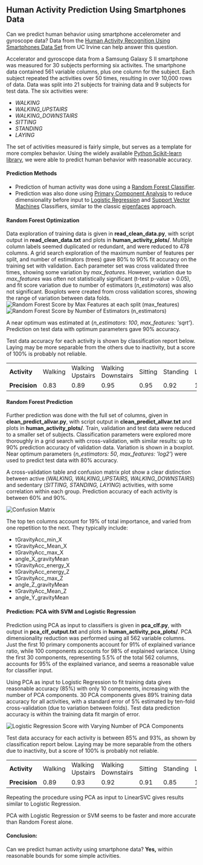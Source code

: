 ## Human Activity Prediction Using Smartphones Data
Can we predict human behavior using smartphone accelerometer and gyroscope data?  Data from the [Human Activity Recognition Using Smartphones Data Set](https://archive.ics.uci.edu/ml/datasets/Human+Activity+Recognition+Using+Smartphones) from UC Irvine can help answer this question.  

Accelerator and gyroscope data from a Samsung Galaxy S II smartphone was measured for 30 subjects performing six activites.  The smartphone data contained 561 variable columns, plus one column for the subject.  Each subject repeated the activities over 50 times, resulting in over 10,000 rows of data.  Data was split into 21 subjects for training data and 9 subjects for test data.  The six activities were:
+ *WALKING*
+ *WALKING_UPSTAIRS*
+ *WALKING_DOWNSTAIRS*
+ *SITTING*
+ *STANDING*
+ *LAYING*

The set of activities measured is fairly simple, but serves as a template for more complex behavior.  Using the widely available [Python Scikit-learn library](http://scikit-learn.org/stable/index.html), we were able to predict human behavior with reasonable accuracy.  

#### Prediction Methods
+ Prediction of human activity was done using a [Random Forest Classifier](http://scikit-learn.org/stable/modules/generated/sklearn.ensemble.RandomForestClassifier.html).  
+ Prediction was also done using [Primary Component Analysis](http://scikit-learn.org/stable/modules/decomposition.html#pca) to reduce dimensionality before input to [Logistic Regression](http://scikit-learn.org/stable/modules/generated/sklearn.linear_model.LogisticRegression.html) and [Support Vector Machines](http://scikit-learn.org/stable/modules/svm.html#svm) Classifiers, similar to the classic [eigenfaces](https://en.wikipedia.org/wiki/Eigenface) approach.

#### Random Forest Optimization
Data exploration of training data is given in __read_clean_data.py__, with script output in __read_clean_data.txt__ and plots in __human_activity_plots/__.  Multiple column labels seemed duplicated or redundant, and were reduced to 478 columns.  A grid search exploration of the maximum number of features per split, and number of estimators (trees) gave 80% to 90% fit accuracy on the training set with validation.  Each parameter set was cross validated three times, showing some variation by *max_features*.  However, variation due to *max_features* was often not statistically significant (t-test p-value > 0.05), and fit score variation due to number of estimators (*n_estimators*) was also not significant.  Boxplots were created from cross validation scores, showing the range of variation between data folds.  
<img src="https://github.com/bfetler/human_activity/blob/master/human_activity_plots/gridscore_max_features.png" alt="Random Forest Score by Max Features at each split (max_features)" />
<img src="https://github.com/bfetler/human_activity/blob/master/human_activity_plots/gridscore_n_estimators.png" alt="Random Forest Score by Number of Estimators (n_estimators)" />

A near optimum was estimated at {*n_estimators: 100*, *max_features: 'sqrt'*}.   Prediction on test data with optimum parameters gave 90% accuracy.  

Test data accuracy for each activity is shown by classification report below.  Laying may be more separable from the others due to inactivity, but a score of 100% is probably not reliable.  
<table>
<tr>
  <td><strong>Activity</strong></td>
  <td>Walking</td>
  <td>Walking Upstairs</td>
  <td>Walking Downstairs</td>
  <td>Sitting</td>
  <td>Standing</td>
  <td>Laying</td>
</tr>
<tr>
  <td><strong>Precision</strong></td>
  <td>0.83</td>
  <td>0.89</td>
  <td>0.95</td>
  <td>0.95</td>
  <td>0.92</td>
  <td>1.00</td>
</tr>
</table>

#### Random Forest Prediction
Further prediction was done with the full set of columns, given in __clean_predict_allvar.py__, with script output in __clean_predict_allvar.txt__ and plots in __human_activity_plots/__.  Train, validation and test data were reduced to a smaller set of subjects.  Classification parameters were explored more thoroughly in a grid search with cross-validation, with similar results: up to 90% prediction accuracy of validation data.  Variation is shown in a boxplot.  Near optimum parameters {*n_estimators: 50*, *max_features: 'log2'*} were used to predict test data with 80% accuracy.  

A cross-validation table and confusion matrix plot show a clear distinction between active (*WALKING, WALKING_UPSTAIRS, WALKING_DOWNSTAIRS*) and sedentary (*SITTING, STANDING, LAYING*) activities, with some correlation within each group.  Prediction accuracy of each activity is between 60% and 90%.  

<img src="https://github.com/bfetler/human_activity/blob/master/human_activity_plots/opt_conf_mat.png" alt="Confusion Matrix" />

The top ten columns account for 19% of total importance, and varied from one repetition to the next.  They typically include:
+ tGravityAcc_min_X
+ tGravityAcc_Mean_X
+ tGravityAcc_max_X
+ angle_X_gravityMean
+ tGravityAcc_energy_X
+ tGravityAcc_energy_Z
+ tGravityAcc_max_Z
+ angle_Z_gravityMean
+ tGravityAcc_Mean_Z
+ angle_Y_gravityMean

#### Prediction: PCA with SVM and Logistic Regression
Prediction using PCA as input to classifiers is given in __pca_clf.py__, with output in __pca_clf_output.txt__ and plots in __human_activity_pca_plots/__.   PCA dimensionality reduction was performed using all 562 variable columns.  Just the first 10 primary components account for 91% of explained variance ratio, while 100 components accounts for 98% of explained variance.  Using the first 30 components, representing 5.5% of the total 562 columns, accounts for 95% of the explained variance, and seems a reasonable value for classifier input.  

Using PCA as input to Logistic Regression to fit training data gives reasonable accuracy (85%) with only 10 components, increasing with the number of PCA components.  30 PCA components gives 89% training data accuracy for all activities, with a standard error of 5% estimated by ten-fold cross-validation (due to variation between folds).  Test data prediction accuracy is within the training data fit margin of error.  

<img src="https://github.com/bfetler/human_activity/blob/master/human_activity_pca_plots/pca_lr.png" alt="Logistic Regression Score with Varying Number of PCA Components" />

Test data accuracy for each activity is between 85% and 93%, as shown by classification report below.  Laying may be more separable from the others due to inactivity, but a score of 100% is probably not reliable.  
<table>
<tr>
  <td><strong>Activity</strong></td>
  <td>Walking</td>
  <td>Walking Upstairs</td>
  <td>Walking Downstairs</td>
  <td>Sitting</td>
  <td>Standing</td>
  <td>Laying</td>
</tr>
<tr>
  <td><strong>Precision</strong></td>
  <td>0.89</td>
  <td>0.93</td>
  <td>0.92</td>
  <td>0.91</td>
  <td>0.85</td>
  <td>1.00</td>
</tr>
</table>

Repeating the procedure using PCA as input to LinearSVC gives results similar to Logistic Regression.  

PCA with Logistic Regression or SVM seems to be faster and more accurate than Random Forest alone.  

#### Conclusion:
Can we predict human activity using smartphone data?  __Yes,__ within reasonable bounds for some simple activities.  

